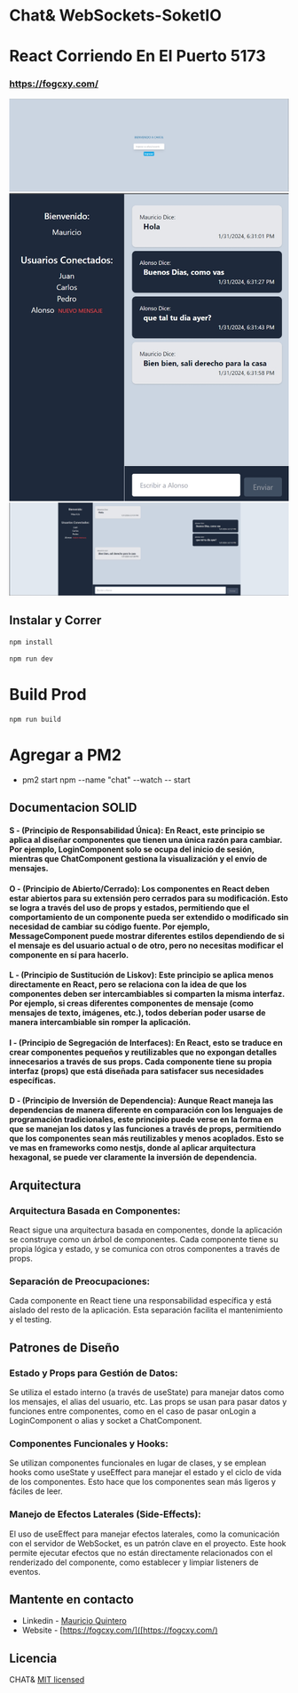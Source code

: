 # Chat& WebSockets-SoketIO
# React Corriendo En El Puerto 5173
### https://fogcxy.com/

![Login](1.jpg)
![Chat Movil](3.jpg)
![Chat General](2.jpg)
## Instalar y Correr

```bash
npm install
```


```bash
npm run dev
```

# Build Prod
```bash
npm run build 
```

# Agregar a PM2
- pm2 start npm --name  "chat" --watch -- start
  
## Documentacion  SOLID

#### S - (Principio de Responsabilidad Única): En React, este principio se aplica al diseñar componentes que tienen una única razón para cambiar. Por ejemplo, LoginComponent solo se ocupa del inicio de sesión, mientras que ChatComponent gestiona la visualización y el envío de mensajes.
#### O - (Principio de Abierto/Cerrado): Los componentes en React deben estar abiertos para su extensión pero cerrados para su modificación. Esto se logra a través del uso de props y estados, permitiendo que el comportamiento de un componente pueda ser extendido o modificado sin necesidad de cambiar su código fuente. Por ejemplo, MessageComponent puede mostrar diferentes estilos dependiendo de si el mensaje es del usuario actual o de otro, pero no necesitas modificar el componente en sí para hacerlo.
#### L - (Principio de Sustitución de Liskov): Este principio se aplica menos directamente en React, pero se relaciona con la idea de que los componentes deben ser intercambiables si comparten la misma interfaz. Por ejemplo, si creas diferentes componentes de mensaje (como mensajes de texto, imágenes, etc.), todos deberían poder usarse de manera intercambiable sin romper la aplicación.
#### I - (Principio de Segregación de Interfaces): En React, esto se traduce en crear componentes pequeños y reutilizables que no expongan detalles innecesarios a través de sus props. Cada componente tiene su propia interfaz (props) que está diseñada para satisfacer sus necesidades específicas.
#### D - (Principio de Inversión de Dependencia): Aunque React maneja las dependencias de manera diferente en comparación con los lenguajes de programación tradicionales, este principio puede verse en la forma en que se manejan los datos y las funciones a través de props, permitiendo que los componentes sean más reutilizables y menos acoplados. Esto se ve mas en frameworks como nestjs, donde al aplicar arquitectura hexagonal, se puede ver claramente la inversión de dependencia.

## Arquitectura

### Arquitectura Basada en Componentes:

React sigue una arquitectura basada en componentes, donde la aplicación se construye como un árbol de componentes. Cada componente tiene su propia lógica y estado, y se comunica con otros componentes a través de props.

### Separación de Preocupaciones:

Cada componente en React tiene una responsabilidad específica y está aislado del resto de la aplicación. Esta separación facilita el mantenimiento y el testing.

## Patrones de Diseño

### Estado y Props para Gestión de Datos:

Se utiliza el estado interno (a través de useState) para manejar datos como los mensajes, el alias del usuario, etc. Las props se usan para pasar datos y funciones entre componentes, como en el caso de pasar onLogin a LoginComponent o alias y socket a ChatComponent.

### Componentes Funcionales y Hooks:

Se utilizan componentes funcionales en lugar de clases, y se emplean hooks como useState y useEffect para manejar el estado y el ciclo de vida de los componentes. Esto hace que los componentes sean más ligeros y fáciles de leer.

### Manejo de Efectos Laterales (Side-Effects):

El uso de useEffect para manejar efectos laterales, como la comunicación con el servidor de WebSocket, es un patrón clave en el proyecto. Este hook permite ejecutar efectos que no están directamente relacionados con el renderizado del componente, como establecer y limpiar listeners de eventos.

## Mantente en contacto

- Linkedin - [Mauricio Quintero](https://www.linkedin.com/in/alzheimeer)
- Website - [https://fogcxy.com/]([https://fogcxy.com/)


## Licencia

CHAT& [MIT licensed](LICENSE)